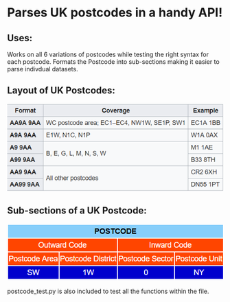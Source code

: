 # Parses UK postcodes in a handy API!

## Uses:
Works on all 6 variations of postcodes while testing the right syntax for each postcode.
Formats the Postcode into sub-sections making it easier to parse indivdual datasets.




## Layout of UK Postcodes:

![alt text](https://github.com/cullenMichael/Parse-Format--UK-Postcodes/blob/master/syntax.PNG)


## Sub-sections of a UK Postcode:

![alt text](https://github.com/cullenMichael/Parse-Format--UK-Postcodes/blob/master/format.PNG)


postcode_test.py is also included to test all the functions within the file.